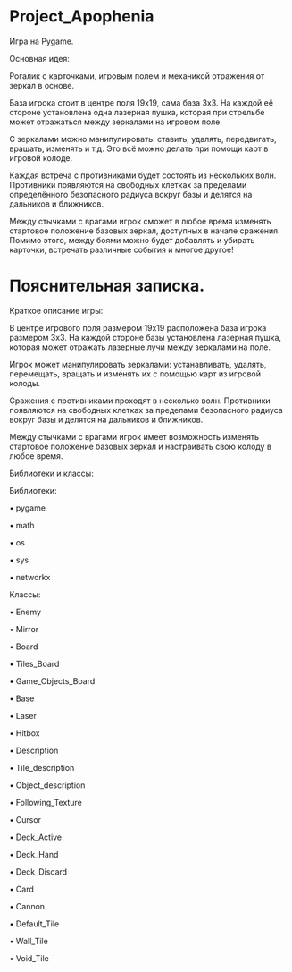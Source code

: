 # Project_Apophenia
Игра на Pygame.

Основная идея:

Рогалик с карточками, игровым полем и механикой отражения от зеркал в основе.

База игрока стоит в центре поля 19x19, сама база 3x3. На каждой её стороне установлена одна лазерная пушка, которая при стрельбе может отражаться между зеркалами на игровом поле.

С зеркалами можно манипулировать: ставить, удалять, передвигать, вращать, изменять и т.д. Это всё можно делать при помощи карт в игровой колоде.

Каждая встреча с противниками будет состоять из нескольких волн. Противники появляются на свободных клетках за пределами определённого безопасного радиуса вокруг базы и делятся на дальников и ближников.

Между стычками с врагами игрок сможет в любое время изменять стартовое положение базовых зеркал, доступных в начале сражения. Помимо этого, между боями можно будет добавлять и убирать карточки, встречать различные события и многое другое!





# Пояснительная записка.


Краткое описание игры:

В центре игрового поля размером 19x19 расположена база игрока размером 3x3. На каждой стороне базы установлена лазерная пушка, которая может отражать лазерные лучи между зеркалами на поле.

Игрок может манипулировать зеркалами: устанавливать, удалять, перемещать, вращать и изменять их с помощью карт из игровой колоды.

Сражения с противниками проходят в несколько волн. Противники появляются на свободных клетках за пределами безопасного радиуса вокруг базы и делятся на дальников и ближников.

Между стычками с врагами игрок имеет возможность изменять стартовое положение базовых зеркал и настраивать свою колоду в любое время.

Библиотеки и классы:

Библиотеки:

• pygame

• math

• os

• sys

• networkx

Классы:

• Enemy

• Mirror

• Board

• Tiles_Board

• Game_Objects_Board

• Base

• Laser

• Hitbox

• Description

• Tile_description

• Object_description

• Following_Texture

• Cursor

• Deck_Active

• Deck_Hand

• Deck_Discard

• Card

• Cannon

• Default_Tile

• Wall_Tile

• Void_Tile